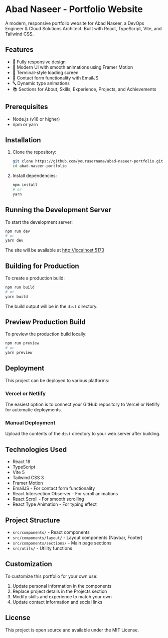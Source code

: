 # Abad Naseer - Portfolio Website

A modern, responsive portfolio website for Abad Naseer, a DevOps Engineer & Cloud Solutions Architect. Built with React, TypeScript, Vite, and Tailwind CSS.

## Features

- 📱 Fully responsive design
- 🎨 Modern UI with smooth animations using Framer Motion
- 🌙 Terminal-style loading screen
- 📧 Contact form functionality with EmailJS
- 🔤 Dynamic type animations
- 📚 Sections for About, Skills, Experience, Projects, and Achievements

## Prerequisites

- Node.js (v16 or higher)
- npm or yarn

## Installation

1. Clone the repository:
   ```bash
   git clone https://github.com/yourusername/abad-naseer-portfolio.git
   cd abad-naseer-portfolio
   ```

2. Install dependencies:
   ```bash
   npm install
   # or
   yarn
   ```

## Running the Development Server

To start the development server:

```bash
npm run dev
# or
yarn dev
```

The site will be available at [http://localhost:5173](http://localhost:5173)

## Building for Production

To create a production build:

```bash
npm run build
# or
yarn build
```

The build output will be in the `dist` directory.

## Preview Production Build

To preview the production build locally:

```bash
npm run preview
# or
yarn preview
```

## Deployment

This project can be deployed to various platforms:

### Vercel or Netlify
The easiest option is to connect your GitHub repository to Vercel or Netlify for automatic deployments.

### Manual Deployment
Upload the contents of the `dist` directory to your web server after building.

## Technologies Used

- React 18
- TypeScript
- Vite 5
- Tailwind CSS 3
- Framer Motion
- EmailJS - For contact form functionality
- React Intersection Observer - For scroll animations
- React Scroll - For smooth scrolling
- React Type Animation - For typing effect

## Project Structure

- `src/components/` - React components
- `src/components/layout/` - Layout components (Navbar, Footer)
- `src/components/sections/` - Main page sections
- `src/utils/` - Utility functions

## Customization

To customize this portfolio for your own use:
1. Update personal information in the components
2. Replace project details in the Projects section
3. Modify skills and experience to match your own
4. Update contact information and social links

## License

This project is open source and available under the MIT License. 